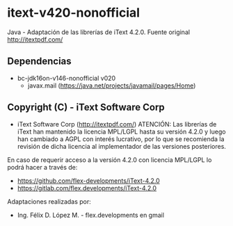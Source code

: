 # itext-v420-nonofficial
Java - Adaptación de las librerías de iText 4.2.0. Fuente original http://itextpdf.com/

## Dependencias
 * bc-jdk16on-v146-nonofficial v020
   * javax.mail  (https://java.net/projects/javamail/pages/Home)

## Copyright (C) - iText Software Corp
 * iText Software Corp (http://itextpdf.com/)
ATENCIÓN: Las librerías de iText han mantenido la licencia MPL/LGPL hasta su versión 4.2.0 y
luego han cambiado a AGPL con interés lucrativo, por lo que se recomienda la revisión de dicha
licencia al implementador de las versiones posteriores.

En caso de requerir acceso a la versión 4.2.0 con licencia MPL/LGPL lo podrá hacer a través de:
 * https://github.com/flex-developments/iText-4.2.0
 * https://gitlab.com/flex.developments/iText-4.2.0

Adaptaciones realizadas por:
 * Ing. Félix D. López M. - flex.developments en gmail